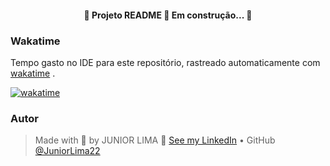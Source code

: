 <h4 align="center">
    🚧 Projeto README 🚀 Em construção... 🚧 
</h4>

### Wakatime
Tempo gasto no IDE para este repositório, rastreado automaticamente com [wakatime](https://wakatime.com/) .

[![wakatime](https://wakatime.com/badge/github/JuniorLima22/sistemaDeSaldo-Laravel.svg)](https://wakatime.com/badge/github/JuniorLima22/sistemaDeSaldo-Laravel)

### Autor

> Made with 💙 by JUNIOR LIMA 👋 [See my LinkedIn](https://www.linkedin.com/in/junior-lima-495108208/) • GitHub [@JuniorLima22](https://github.com/JuniorLima22)